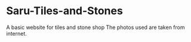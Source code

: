 # Saru-Tiles-and-Stones
A basic website for tiles and stone shop
The photos used are taken from internet.
